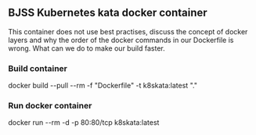 ## BJSS Kubernetes kata docker container
This container does not use best practises, discuss the concept of docker layers and why the order of the docker commands in our Dockerfile is wrong. What can we do to make our build faster.

### Build container
docker build --pull --rm -f "Dockerfile" -t k8skata:latest "."

### Run docker container
docker run --rm -d -p 80:80/tcp k8skata:latest